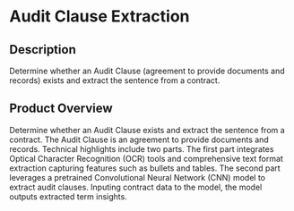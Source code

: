 # Audit Clause Extraction

## Description
Determine whether an Audit Clause (agreement to provide documents and records) exists and extract the sentence from a contract.

## Product Overview
Determine whether an Audit Clause exists and extract the sentence from a contract. The Audit Clause is an agreement to provide documents and records. Technical highlights include two parts. The first part integrates Optical Character Recognition (OCR) tools and comprehensive text format extraction capturing features such as bullets and tables. The second part leverages a pretrained Convolutional Neural Network (CNN) model to extract audit clauses. Inputing contract data to the model, the model outputs extracted term insights. 

